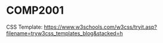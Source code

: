 # COMP2001

CSS Template: https://www.w3schools.com/w3css/tryit.asp?filename=tryw3css_templates_blog&stacked=h
